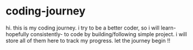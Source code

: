 # coding-journey
hi. this is my coding journey. i try to be a better coder, so i will learn-hopefully consistently- to code by building/following simple project. i will store all of them here to track my progress. let the journey begin !!
